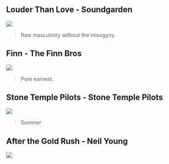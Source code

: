 Louder Than Love - Soundgarden
------------------------------

![](http://www.metalmusicarchives.com/images/covers/soundgarden-louder-than-love.jpg)

>Raw masculinity without the misogyny.

Finn - The Finn Bros
--------------------

![](http://cps-static.rovicorp.com/3/JPG_400/MI0001/583/MI0001583180.jpg?partner=allrovi.com)

>Pure earnest.

Stone Temple Pilots - Stone Temple Pilots
-----------------------------------------

![](http://truthaboutmusic.com/wp-content/uploads/2010/05/2jdf8g6.jpg)

>Summer

After the Gold Rush - Neil Young
--------------------------------

![](http://upload.wikimedia.org/wikipedia/en/2/2d/After_the_Gold_Rush.jpg)
